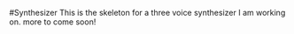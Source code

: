 #Synthesizer
This is the skeleton for a three voice synthesizer I am working on. more to come soon!
